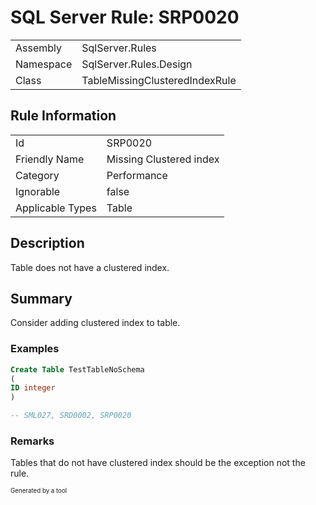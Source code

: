 ﻿# SQL Server Rule: SRP0020
  
|    |    |
|----|----|
| Assembly | SqlServer.Rules |
| Namespace | SqlServer.Rules.Design |
| Class | TableMissingClusteredIndexRule |
  
## Rule Information
  
|    |    |
|----|----|
| Id | SRP0020 |
| Friendly Name | Missing Clustered index |
| Category | Performance |
| Ignorable | false |
| Applicable Types | Table  |
  
## Description
  
Table does not have a clustered index.
  
## Summary
  
Consider adding clustered index to table.
  
### Examples
  
```sql
Create Table TestTableNoSchema
(
ID integer
)

-- SML027, SRD0002, SRP0020
```
  
### Remarks
  
Tables that do not have clustered index should be the exception not the rule.
  
<sub><sup>Generated by a tool</sup></sub>
